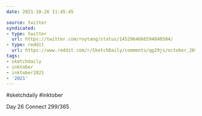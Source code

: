 ```yaml
---
date: 2021-10-26 11:45:45

source: twitter
syndicated:
- type: twitter
  url: https://twitter.com/roytang/status/1452964666594840584/
- type: reddit
  url: https://www.reddit.com/r/SketchDaily/comments/qg29js/october_26th_drawlloween_scary_go_round/hi3qmd7/
tags:
- sketchdaily
- inktober
- inktober2021
- '2021'
---
```


#sketchdaily #inktober



Day 26 Connect 299/365 
